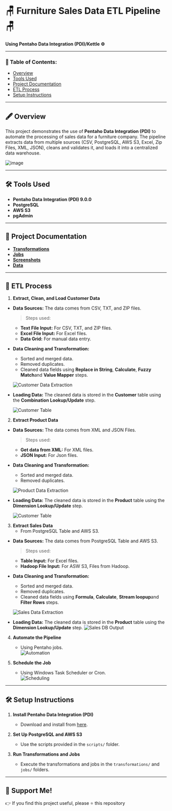 # 🪑 Furniture Sales Data ETL Pipeline 🪑  
**Using Pentaho Data Integration (PDI)/Kettle ⚙**  

---

### 📃 Table of Contents:
- [Overview](#-overview)
- [Tools Used](#-tools-used)
- [Project Documentation](#-project-documentation)
- [ETL Process](#-ETL-Process)
- [Setup Instructions](#-setup-instructions)

---

## 🖋 Overview  
This project demonstrates the use of **Pentaho Data Integration (PDI)** to automate the processing of sales data for a furniture company. The pipeline extracts data from multiple sources (CSV, PostgreSQL, AWS S3, Excel, Zip Files, XML, JSON), cleans and validates it, and loads it into a centralized data warehouse.  

![image](screenshots/etl_problem.png)
 

---

## 🛠 Tools Used  
- **Pentaho Data Integration (PDI) 9.0.0**  
- **PostgreSQL**  
- **AWS S3**  
- **pgAdmin**  

---

## 📂 Project Documentation  
- **[Transformations](../transformations)**  
- **[Jobs](../jobs)**  
- **[Screenshots](../screenshots)**  
- **[Data](../data)**  

---

## 📌 ETL Process  
1. **Extract, Clean, and Load Customer Data**  

- **Data Sources:** The data comes from CSV, TXT, and ZIP files.  
  > Steps used:  
  - **Text File Input:** For CSV, TXT, and ZIP files.  
  - **Excel File Input:** For Excel files.  
  - **Data Grid:** For manual data entry.  

- **Data Cleaning and Transformation:**  
  - Sorted and merged data.  
  - Removed duplicates.  
  - Cleaned data fields using **Replace in String**, **Calculate**, **Fuzzy Match**and **Value Mapper** steps.  

  ![Customer Data Extraction](screenshots/customerData%20transformation.png)  

- **Loading Data:** The cleaned data is stored in the **Customer** table using the **Combination Lookup/Update** step.  

  ![Customer Table](screenshots/loaded%20customer%20data%20db.png)

2. **Extract Product Data**  

- **Data Sources:** The data comes from XML and JSON Files.  
  > Steps used:  
  - **Get data from XML:** For XML files.  
  - **JSON Input:** For Json files.  

- **Data Cleaning and Transformation:**  
  - Sorted and merged data.  
  - Removed duplicates.
    
   ![Product Data Extraction](screenshots/productData%20transformation.png)

- **Loading Data:** The cleaned data is stored in the **Product** table using the **Dimension Lookup/Update** step.  

  ![Customer Table](screenshots/loaded%20product%20data%20db.png)

3. **Extract Sales Data**  
   - From PostgreSQL Table and AWS S3.
- **Data Sources:** The data comes from PostgreSQL Table and AWS S3.  
  > Steps used:
  - **Table Input:** For Excel files.  
  - **Hadoop File Input:** For ASW S3, Files from Hadoop.

- **Data Cleaning and Transformation:**  
  - Sorted and merged data.  
  - Removed duplicates.  
  - Cleaned data fields using **Formula**, **Calculate**, **Stream loopup**and **Filter Rows** steps.
    
   ![Sales Data Extraction](screenshots/salesData%20transformation.png)

- **Loading Data:** The cleaned data is stored in the **Product** table using the **Dimension Lookup/Update** step.
  ![Sales DB Output](screenshots/loaded%20sales%20data%20db.png)

4. **Automate the Pipeline**  
   - Using Pentaho jobs.  
   ![Automation](images/automation.png)  

7. **Schedule the Job**  
   - Using Windows Task Scheduler or Cron.  
   ![Scheduling](images/scheduling.png)

---

## 🛠 Setup Instructions  
1. **Install Pentaho Data Integration (PDI)**  
   - Download and install from [here](https://sourceforge.net/projects/pentaho/).  

2. **Set Up PostgreSQL and AWS S3**  
   - Use the scripts provided in the `scripts/` folder.  

3. **Run Transformations and Jobs**  
   - Execute the transformations and jobs in the `transformations/` and `jobs/` folders.  

---

## 🙌 Support Me!  
👉 If you find this project useful, please ⭐ this repository  
